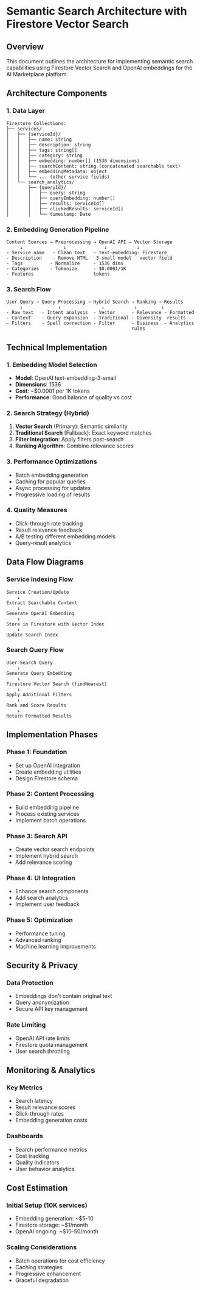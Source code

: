 # Semantic Search Architecture with Firestore Vector Search

## Overview
This document outlines the architecture for implementing semantic search capabilities using Firestore Vector Search and OpenAI embeddings for the AI Marketplace platform.

## Architecture Components

### 1. Data Layer
```
Firestore Collections:
├── services/
│   ├── {serviceId}/
│   │   ├── name: string
│   │   ├── description: string
│   │   ├── tags: string[]
│   │   ├── category: string
│   │   ├── embedding: number[] (1536 dimensions)
│   │   ├── searchContent: string (concatenated searchable text)
│   │   ├── embeddingMetadata: object
│   │   └── ... (other service fields)
│   └── search_analytics/
│       ├── {queryId}/
│       │   ├── query: string
│       │   ├── queryEmbedding: number[]
│       │   ├── results: serviceId[]
│       │   ├── clickedResults: serviceId[]
│       │   └── timestamp: Date
```

### 2. Embedding Generation Pipeline
```
Content Sources → Preprocessing → OpenAI API → Vector Storage
     ↓               ↓              ↓           ↓
- Service name   - Clean text   - text-embedding- Firestore
- Description    - Remove HTML   3-small model   vector field
- Tags          - Normalize     - 1536 dims     
- Categories    - Tokenize      - $0.0001/1K    
- Features                      tokens          
```

### 3. Search Flow
```
User Query → Query Processing → Hybrid Search → Ranking → Results
     ↓             ↓               ↓           ↓         ↓
- Raw text   - Intent analysis  - Vector      - Relevance - Formatted
- Context    - Query expansion  - Traditional - Diversity  results
- Filters    - Spell correction - Filter      - Business  - Analytics
                                              rules      
```

## Technical Implementation

### 1. Embedding Model Selection
- **Model**: OpenAI text-embedding-3-small
- **Dimensions**: 1536
- **Cost**: ~$0.0001 per 1K tokens
- **Performance**: Good balance of quality vs cost

### 2. Search Strategy (Hybrid)
1. **Vector Search** (Primary): Semantic similarity
2. **Traditional Search** (Fallback): Exact keyword matches
3. **Filter Integration**: Apply filters post-search
4. **Ranking Algorithm**: Combine relevance scores

### 3. Performance Optimizations
- Batch embedding generation
- Caching for popular queries
- Async processing for updates
- Progressive loading of results

### 4. Quality Measures
- Click-through rate tracking
- Result relevance feedback
- A/B testing different embedding models
- Query-result analytics

## Data Flow Diagrams

### Service Indexing Flow
```
Service Creation/Update
    ↓
Extract Searchable Content
    ↓
Generate OpenAI Embedding
    ↓
Store in Firestore with Vector Index
    ↓
Update Search Index
```

### Search Query Flow
```
User Search Query
    ↓
Generate Query Embedding
    ↓
Firestore Vector Search (findNearest)
    ↓
Apply Additional Filters
    ↓
Rank and Score Results
    ↓
Return Formatted Results
```

## Implementation Phases

### Phase 1: Foundation
- Set up OpenAI integration
- Create embedding utilities
- Design Firestore schema

### Phase 2: Content Processing
- Build embedding pipeline
- Process existing services
- Implement batch operations

### Phase 3: Search API
- Create vector search endpoints
- Implement hybrid search
- Add relevance scoring

### Phase 4: UI Integration
- Enhance search components
- Add search analytics
- Implement user feedback

### Phase 5: Optimization
- Performance tuning
- Advanced ranking
- Machine learning improvements

## Security & Privacy

### Data Protection
- Embeddings don't contain original text
- Query anonymization
- Secure API key management

### Rate Limiting
- OpenAI API rate limits
- Firestore quota management
- User search throttling

## Monitoring & Analytics

### Key Metrics
- Search latency
- Result relevance scores
- Click-through rates
- Embedding generation costs

### Dashboards
- Search performance metrics
- Cost tracking
- Quality indicators
- User behavior analytics

## Cost Estimation

### Initial Setup (10K services)
- Embedding generation: ~$5-10
- Firestore storage: ~$1/month
- OpenAI ongoing: ~$10-50/month

### Scaling Considerations
- Batch operations for cost efficiency
- Caching strategies
- Progressive enhancement
- Graceful degradation